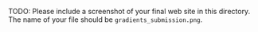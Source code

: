 TODO: Please include a screenshot of your final web site in this directory. The name of your file should be `gradients_submission.png`.
